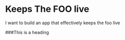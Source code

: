 # Keeps The FOO live
I want to build an app that effectively keeps the foo live

###This is a heading
